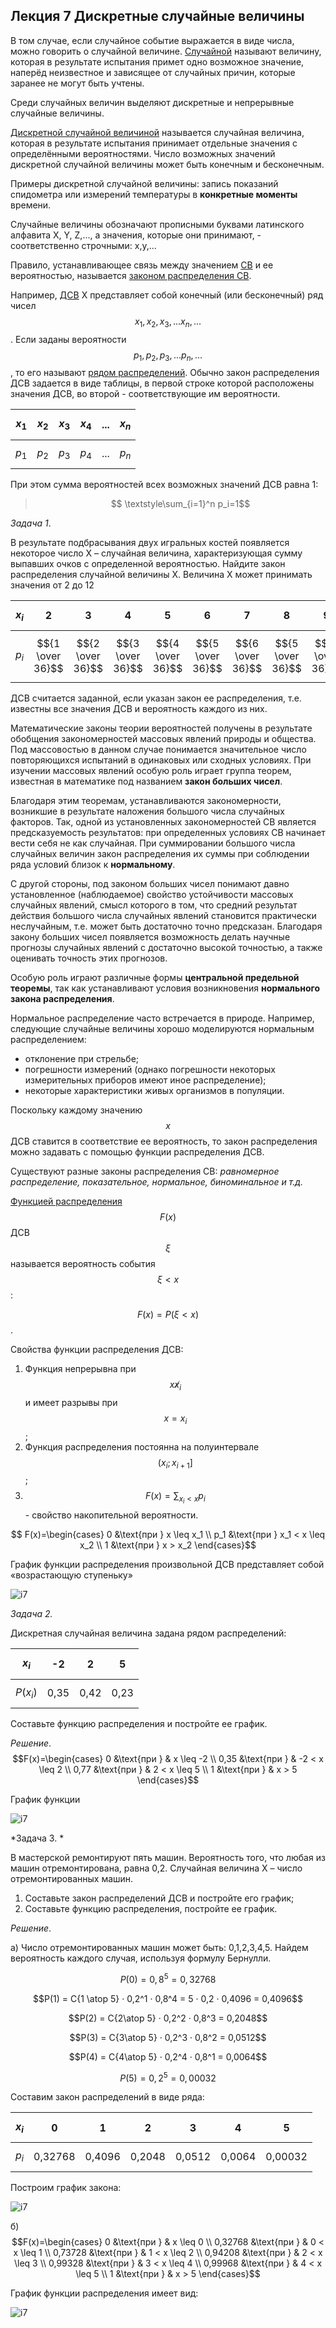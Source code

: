 ## Лекция 7 Дискретные случайные величины

В том случае, если случайное событие выражается в виде числа, можно говорить о случайной величине. [Случайной](#случайная) называют величину, которая в результате испытания примет одно возможное значение, наперёд неизвестное и зависящее от случайных причин, которые заранее не могут быть учтены.

Среди случайных величин выделяют дискретные и непрерывные случайные величины.

[Дискретной случайной величиной](#дискретная-случайная-величина) называется случайная величина, которая в результате испытания принимает отдельные значения с определёнными вероятностями. Число возможных значений дискретной случайной величины может быть конечным и бесконечным. 

Примеры дискретной случайной величины: запись показаний спидометра или измерений температуры в **конкретные моменты** времени.

Случайные величины обозначают прописными буквами латинского алфавита X, Y, Z,..., а значения, которые они принимают, - соответственно строчными: x,y,...

Правило, устанавливающее связь между значением [СВ](#случайная) и ее вероятностью, называется [законом распределения СВ](#закон-распределения).

Например, [ДСВ](#дискретная-случайная-величина) X представляет собой конечный (или бесконечный) ряд чисел $$ x_1, x_2, x_3, ...x_n, ...$$. Если заданы вероятности $$p_1, p_2, p_3, ...p_n, ...$$, то его называют [рядом распределений](#ряд-распределений). Обычно закон распределения ДСВ задается в виде таблицы, в первой строке которой расположены значения ДСВ, во второй  - соответствующие им вероятности.

| $$x_1$$ | $$x_2$$ | $$x_3$$ | $$x_4$$ | ... | $$x_n$$ |
| ------- | ------- | ------- | ------- | --- | ------- |
| $$p_1$$ | $$p_2$$ | $$p_3$$ | $$p_4$$ | ... | $$p_n$$ |


При этом сумма вероятностей всех возможных значений ДСВ равна 1:

> $$ \textstyle\sum_{i=1}^n p_i=1$$

<a id='z1-7'></a>*Задача 1*.

В результате подбрасывания двух игральных костей появляется некоторое число X – случайная величина, характеризующая сумму выпавших очков с определенной вероятностью. Найдите закон распределения случайной величины X. Величина Х может принимать значения от 2 до 12

| $$x_i$$ | 2 | 3 | 4 | 5 | 6 | 7 | 8 | 9 | 10 | 11 | 12 |
| ------- | - | - | - | - | - | - | - | - | -- | -- | -- |
| $$p_i$$ | $${1 \over 36}$$  | $${2 \over 36}$$  | $${3 \over 36}$$  | $${4 \over 36}$$  | $${5 \over 36}$$  |  $${6 \over 36}$$ | $${5 \over 36}$$  | $${4 \over 36}$$  |  $${3 \over 36}$$  |  $${2 \over 36}$$  |  $${1 \over 36}$$  |  


ДСВ считается заданной, если указан закон ее распределения, т.е. известны все значения ДСВ и вероятность каждого из них.

Математические законы теории вероятностей получены в результате обобщения закономерностей массовых явлений природы и общества. Под массовостью в данном случае понимается значительное число повторяющихся испытаний в одинаковых или сходных условиях. При изучении массовых явлений особую роль играет группа теорем, известная в математике под названием **закон больших чисел**. 

Благодаря этим теоремам, устанавливаются закономерности, возникшие в результате наложения большого числа случайных факторов. Так, одной из установленных закономерностей СВ является предсказуемость результатов: при определенных условиях СВ начинает вести себя не как случайная. При суммировании большого числа случайных величин закон распределения их суммы при соблюдении ряда условий близок к **нормальному**. 

С другой стороны, под законом больших чисел понимают давно установленное (наблюдаемое) свойство устойчивости массовых случайных явлений, смысл которого в том, что средний результат действия большого числа случайных явлений становится практически неслучайным, т.е. может быть достаточно точно предсказан. Благодаря закону больших чисел появляется возможность делать научные прогнозы случайных явлений с достаточно высокой точностью, а также оценивать точность этих прогнозов.

Особую роль играют различные формы **центральной предельной теоремы**, так как устанавливают условия возникновения **нормального закона распределения**.

Нормальное распределение часто встречается в природе. Например, следующие случайные величины хорошо моделируются нормальным распределением:

* отклонение при стрельбе;
* погрешности измерений (однако погрешности некоторых измерительных приборов имеют иное распределение);
* некоторые характеристики живых организмов в популяции.

Поскольку каждому значению $$х$$ ДСВ ставится в соответствие ее вероятность, то закон распределения можно задавать с помощью функции распределения ДСВ.

Существуют разные законы распределения СВ: *равномерное распределение, показательное, нормальное, биноминальное и т.д.*

[Функцией распределения](#функция-распределения) $$F(x)$$ ДСВ $$ξ$$ называется вероятность события $$ξ < х$$:

$$ F(x) = Р(ξ < х)$$.

Свойства функции распределения ДСВ:

1. Функция непрерывна при  $$x \not x_i$$ и имеет разрывы при  $$х = x_i$$;
2. Функция распределения постоянна на полуинтервале $$(x_i; x_{i+1}]$$;
3. $$F(x) = \textstyle\sum_{x_i < x}p_i$$ -  свойство накопительной вероятности.

$$ F(x)=\begin{cases}
   0 &\text{при } x \leq x_1 \\
   p_1 &\text{при } x_1 < x \leq x_2 \\
   1 &\text{при } x > x_2
\end{cases}$$

График функции распределения произвольной ДСВ представляет собой «возрастающую ступеньку»

![i7](../../images/7-1.png)

*Задача 2.* 

Дискретная случайная величина задана рядом распределений:

| $$x_i$$ | -2  | 2 | 5 |
| ------- | --- |-|--|
|$$Р(x_i)$$|0,35|0,42|0,23|

Составьте функцию распределения и постройте ее график.

*Решение*.  $$F(x)=\begin{cases}
   0 &\text{при } & x \leq -2 \\
   0,35 &\text{при } & -2 < x \leq 2 \\
   0,77 &\text{при } & 2 < x \leq 5 \\
   1 &\text{при } & x > 5
\end{cases}$$

График функции

![i7](../../images/7-2.png)


*Задача 3. *

В мастерской ремонтируют пять машин. Вероятность того, что любая из машин отремонтирована, равна 0,2. Случайная величина Х – число отремонтированных машин. 

1. Cоставьте закон распределений ДСВ и постройте его график;
2. Cоставьте функцию распределения, постройте ее график.

*Решение*. 

а) Число отремонтированных машин может быть: 0,1,2,3,4,5. Найдем вероятность каждого случая, используя формулу Бернулли.

$$Р(0) = 0,8^5 =0,32768$$

$$Р(1) = C{1 \atop 5} · 0,2^1 · 0,8^4 = 5 · 0,2 · 0,4096 = 0,4096$$     

$$Р(2) = C{2\atop 5} · 0,2^2 · 0,8^3 = 0,2048$$

$$Р(3) = C{3\atop 5} · 0,2^3 · 0,8^2 = 0,0512$$

$$Р(4) = C{4\atop 5} · 0,2^4 · 0,8^1 = 0,0064$$

$$Р(5) = 0,2^5 = 0,00032$$

Составим закон распределений в виде ряда:

| $$x_i$$ | 0  | 1 | 2 | 3 | 4 | 5 |
| ------- | -- |---|---|---|---|---|
| $$p_i$$ |0,32768|0,4096|0,2048|0,0512|0,0064|0,00032|


Построим график закона:

![i7](../../images/7-3.png)

б) $$F(x)=\begin{cases}
   0 &\text{при } & x \leq 0 \\
   0,32768 &\text{при } & 0 < x \leq 1 \\
   0,73728 &\text{при } & 1 < x \leq 2 \\
   0,94208 &\text{при } & 2 < x \leq 3 \\
   0,99328 &\text{при } & 3 < x \leq 4 \\
   0,99968 &\text{при } & 4 < x \leq 5 \\
   1 &\text{при } & x > 5
\end{cases}$$

График функции распределения имеет вид:

![i7](../../images/7-4.png)

